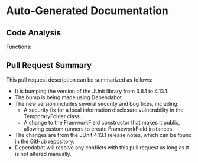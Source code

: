 # Auto-Generated Documentation

## Code Analysis
Functions: 

## Pull Request Summary
This pull request description can be summarized as follows:

- It is bumping the version of the JUnit library from 3.8.1 to 4.13.1.
- The bump is being made using Dependabot.
- The new version includes several security and bug fixes, including:
  - A security fix for a local information disclosure vulnerability in the TemporaryFolder class.
  - A change to the FramworkField constructor that makes it public, allowing custom runners to create FrameworkField instances.
- The changes are from the JUnit 4.13.1 release notes, which can be found in the GitHub repository.
- Dependabot will resolve any conflicts with this pull request as long as it is not altered manually.